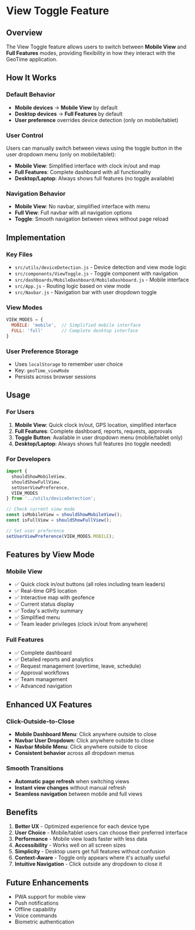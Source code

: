 # View Toggle Feature

## Overview
The View Toggle feature allows users to switch between **Mobile View** and **Full Features** modes, providing flexibility in how they interact with the GeoTime application.

## How It Works

### Default Behavior
- **Mobile devices** → **Mobile View** by default
- **Desktop devices** → **Full Features** by default
- **User preference** overrides device detection (only on mobile/tablet)

### User Control
Users can manually switch between views using the toggle button in the user dropdown menu (only on mobile/tablet):
- **Mobile View**: Simplified interface with clock in/out and map
- **Full Features**: Complete dashboard with all functionality
- **Desktop/Laptop**: Always shows full features (no toggle available)

### Navigation Behavior
- **Mobile View**: No navbar, simplified interface with menu
- **Full View**: Full navbar with all navigation options
- **Toggle**: Smooth navigation between views without page reload

## Implementation

### Key Files
- `src/utils/deviceDetection.js` - Device detection and view mode logic
- `src/components/ViewToggle.js` - Toggle component with navigation
- `src/dashboards/MobileDashboard/MobileDashboard.js` - Mobile interface
- `src/App.js` - Routing logic based on view mode
- `src/Navbar.js` - Navigation bar with user dropdown toggle

### View Modes
```javascript
VIEW_MODES = {
  MOBILE: 'mobile',  // Simplified mobile interface
  FULL: 'full'       // Complete desktop interface
}
```

### User Preference Storage
- Uses `localStorage` to remember user choice
- Key: `geoTime_viewMode`
- Persists across browser sessions

## Usage

### For Users
1. **Mobile View**: Quick clock in/out, GPS location, simplified interface
2. **Full Features**: Complete dashboard, reports, requests, approvals
3. **Toggle Button**: Available in user dropdown menu (mobile/tablet only)
4. **Desktop/Laptop**: Always shows full features (no toggle needed)

### For Developers
```javascript
import { 
  shouldShowMobileView, 
  shouldShowFullView, 
  setUserViewPreference,
  VIEW_MODES 
} from '../utils/deviceDetection';

// Check current view mode
const isMobileView = shouldShowMobileView();
const isFullView = shouldShowFullView();

// Set user preference
setUserViewPreference(VIEW_MODES.MOBILE);
```

## Features by View Mode

### Mobile View
- ✅ Quick clock in/out buttons (all roles including team leaders)
- ✅ Real-time GPS location
- ✅ Interactive map with geofence
- ✅ Current status display
- ✅ Today's activity summary
- ✅ Simplified menu
- ✅ Team leader privileges (clock in/out from anywhere)

### Full Features
- ✅ Complete dashboard
- ✅ Detailed reports and analytics
- ✅ Request management (overtime, leave, schedule)
- ✅ Approval workflows
- ✅ Team management
- ✅ Advanced navigation

## Enhanced UX Features

### Click-Outside-to-Close
- **Mobile Dashboard Menu**: Click anywhere outside to close
- **Navbar User Dropdown**: Click anywhere outside to close  
- **Navbar Mobile Menu**: Click anywhere outside to close
- **Consistent behavior** across all dropdown menus

### Smooth Transitions
- **Automatic page refresh** when switching views
- **Instant view changes** without manual refresh
- **Seamless navigation** between mobile and full views

## Benefits
1. **Better UX** - Optimized experience for each device type
2. **User Choice** - Mobile/tablet users can choose their preferred interface
3. **Performance** - Mobile view loads faster with less data
4. **Accessibility** - Works well on all screen sizes
5. **Simplicity** - Desktop users get full features without confusion
6. **Context-Aware** - Toggle only appears where it's actually useful
7. **Intuitive Navigation** - Click outside any dropdown to close it

## Future Enhancements
- PWA support for mobile view
- Push notifications
- Offline capability
- Voice commands
- Biometric authentication 